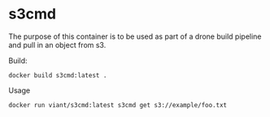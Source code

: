 # s3cmd

The purpose of this container is to be used as part of a drone build pipeline and pull in an object from s3.

Build:
```
docker build s3cmd:latest .
```

Usage
```
docker run viant/s3cmd:latest s3cmd get s3://example/foo.txt
```
